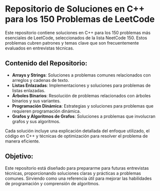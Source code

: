 # Repositorio de Soluciones en C++ para los 150 Problemas de LeetCode

Este repositorio contiene soluciones en C++ para los 150 problemas más esenciales de LeetCode, seleccionados de la lista NeetCode 150. Estos problemas cubren patrones y temas clave que son frecuentemente evaluados en entrevistas técnicas.

## Contenido del Repositorio:

- **Arrays y Strings**: Soluciones a problemas comunes relacionados con arreglos y cadenas de texto.
- **Listas Enlazadas**: Implementaciones y soluciones para problemas de listas enlazadas.
- **Árboles Binarios**: Resolución de problemas relacionados con árboles binarios y sus variantes.
- **Programación Dinámica**: Estrategias y soluciones para problemas que requieren programación dinámica.
- **Grafos y Algoritmos de Grafos**: Soluciones a problemas que involucran grafos y sus algoritmos.

Cada solución incluye una explicación detallada del enfoque utilizado, el código en C++ y técnicas de optimización para resolver el problema de manera eficiente.

## Objetivo:

Este repositorio está diseñado para prepararme para futuras entrevistas técnicas, proporcionando soluciones claras y prácticas a problemas comunes. Sirviendo como una referencia útil para mejorar las habilidades de programación y comprensión de algoritmos.
